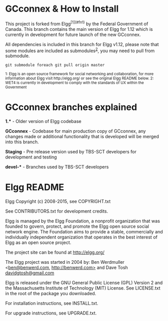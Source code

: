 <h1>GCconnex & How to Install</h1>
This project is forked from Elgg<sup>[1](#fn1)</sup> by the Federal Government of Canada. This branch contains the main version of Elgg for 1.12 which is currently in development for future launch of the new GCconnex.

All dependencies is included in this branch for Elgg v1.12, please note that some modules are included as submodules<sup>[2](#fn2)</sup>, you may need to pull from submodule.


```
git submodule foreach git pull origin master
```


<sub>
<a name="fn1">1</a>: Elgg is an open source framework  for social networking and collaboration, for more information about Elgg visit http://elgg.org/ or see the original Elgg README below.
<a name="fn2">2</a>: WET4 is currently in development to comply with the standards of UX within the Government
</sub>

<h1>GCconnex branches explained</h1>
<strong>1.*</strong> - Older version of Elgg codebase

<strong>GCconnex</strong> - Codebase for main production copy of GCconnex, any changes made or additional functionality that is developed will be merged into this branch.

<strong>Staging</strong> - Pre release version used by TBS-SCT developers for development and testing

<strong>devel-*</strong> - Branches used by TBS-SCT developers


<h1>Elgg README</h1>

Elgg
Copyright (c) 2008-2015, see COPYRIGHT.txt

See CONTRIBUTORS.txt for development credits.

Elgg is managed by the Elgg Foundation, a nonprofit organization that was
founded to govern, protect, and promote the Elgg open source social network
engine.  The Foundation aims to provide a stable, commercially and
individually independent organization that operates in the best interest of Elgg
as an open source project.

The project site can be found at http://elgg.org/

The Elgg project was started in 2004 by:
Ben Werdmuller <ben@benwerd.com, http://benwerd.com> and
Dave Tosh <davidgtosh@gmail.com>

Elgg is released under the GNU General Public License (GPL) Version 2 and the
Massachusetts Institute of Technology (MIT) License. See LICENSE.txt 
in the root of the package you downloaded.

For installation instructions, see INSTALL.txt.

For upgrade instructions, see UPGRADE.txt.
